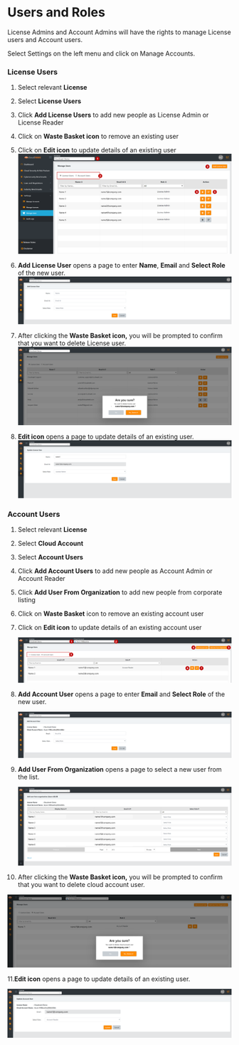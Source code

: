 Users and Roles
============

License Admins and Account Admins will have the rights to manage License users and Account users.

Select Settings on the left menu and click on Manage Accounts.
### License Users

1.  Select relevant **License**
2.  Select **License Users**
3.  Click **Add License Users** to add new people as License Admin or License
    Reader
4.  Click on **Waste Basket icon** to remove an existing user
5.  Click on **Edit icon** to update details of an existing user
	![License Users](.././images/administratorGuide/License_Users.png#thumbnail)

6. **Add License User** opens a page to enter **Name**, **Email** and **Select
Role** of the new user.
	![License Users](.././images/administratorGuide/Add_License_User.png#thumbnail)
7. After clicking the **Waste Basket icon,** you will be prompted to confirm that
you want to delete License user.
	![License Users](.././images/administratorGuide/Waste_Basket.png#thumbnail)
8. **Edit icon** opens a page to update details of an existing user.
	![License Users](.././images/administratorGuide/Edit_Icon.png#thumbnail)

### Account Users
1.  Select relevant **License**

2.  Select **Cloud Account**

3.  Select **Account Users**

4.  Click **Add Account Users** to add new people as Account Admin or Account
    Reader

5.  Click **Add User From Organization** to add new people from corporate
    listing

6.  Click on **Waste Basket** icon to remove an existing account user
7.  Click on **Edit icon** to update details of an existing account user

	![Account Users](.././images/administratorGuide/Account_Users_Licenses.png#thumbnail)

8. **Add Account User** opens a page to enter **Email** and **Select Role** of
    the new user.

	![Account Users](.././images/administratorGuide/Select_Role.png#thumbnail)

9. **Add User From Organization** opens a page to select a new user from the
    list.

	![Account Users](.././images/administratorGuide/Waste_Basket_Icon.png#thumbnail)

10.  After clicking the **Waste Basket icon,** you will be prompted to confirm
    that you want to delete cloud account user.

![Account Users](.././images/administratorGuide/Waste_Basket_Icon_Confirm.png#thumbnail)

11.**Edit icon** opens a page to update details of an existing user.

 ![Account Users](.././images/administratorGuide/Update_Account_User.png#thumbnail)